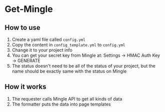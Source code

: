 # Get-Mingle

## How to use
1. Create a yaml file called `config.yml`
1. Copy the content in `config_template.yml` to `config.yml`
1. Change it to your project info
1. You can get your secret key from Mingle at: Settings -> HMAC Auth Key -> GENERATE
1. The status doesn't need to be all of the status of your project, but the name should be exactly same with the status on Mingle

## How it works
1. The requester calls Mingle API to get all kinds of data
1. The formatter puts the data into page templates
